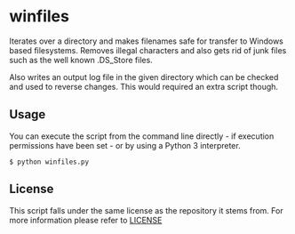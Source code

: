 
# winfiles #

Iterates over a directory and makes filenames safe for transfer to Windows based
filesystems. Removes illegal characters and also gets rid of junk files such as
the well known .DS_Store files.

Also writes an output log file in the given directory which can be checked and
used to reverse changes. This would required an extra script though.

## Usage ##

You can execute the script from the command line directly - if execution
permissions have been set - or by using a Python 3 interpreter.

    $ python winfiles.py

## License ##

This script falls under the same license as the repository it stems from. For
more information please refer to
[LICENSE](https://github.com/catlinman/pyscripts/blob/master/LICENSE)
